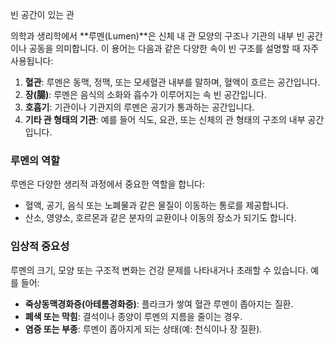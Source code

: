 빈 공간이 있는 관

의학과 생리학에서 **루멘(Lumen)**은 신체 내 관 모양의 구조나 기관의 내부 빈 공간이나 공동을 의미합니다. 이 용어는 다음과 같은 다양한 속이 빈 구조를 설명할 때 자주 사용됩니다:

1. **혈관**: 루멘은 동맥, 정맥, 또는 모세혈관 내부를 말하며, 혈액이 흐르는 공간입니다.
2. **장(腸)**: 루멘은 음식의 소화와 흡수가 이루어지는 속 빈 공간입니다.
3. **호흡기**: 기관이나 기관지의 루멘은 공기가 통과하는 공간입니다.
4. **기타 관 형태의 기관**: 예를 들어 식도, 요관, 또는 신체의 관 형태의 구조의 내부 공간입니다.

### 루멘의 역할

루멘은 다양한 생리적 과정에서 중요한 역할을 합니다:

- 혈액, 공기, 음식 또는 노폐물과 같은 물질이 이동하는 통로를 제공합니다.
- 산소, 영양소, 호르몬과 같은 분자의 교환이나 이동의 장소가 되기도 합니다.

### 임상적 중요성

루멘의 크기, 모양 또는 구조적 변화는 건강 문제를 나타내거나 초래할 수 있습니다. 예를 들어:

- **죽상동맥경화증(아테롬경화증)**: 플라크가 쌓여 혈관 루멘이 좁아지는 질환.
- **폐색 또는 막힘**: 결석이나 종양이 루멘의 지름을 줄이는 경우.
- **염증 또는 부종**: 루멘이 좁아지게 되는 상태(예: 천식이나 장 질환).

